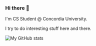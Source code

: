 ### Hi there 👋

<!--
**Tariq-B/Tariq-B** is a ✨ _special_ ✨ repository because its `README.md` (this file) appears on your GitHub profile.

Here are some ideas to get you started:

- 🔭 I’m currently working on ...
- 🌱 I’m currently learning ...
- 👯 I’m looking to collaborate on ...
- 🤔 I’m looking for help with ...
- 💬 Ask me about ...
- 📫 How to reach me: ...
- 😄 Pronouns: ...
- ⚡ Fun fact: ...
-->

I'm CS Student @ Concordia University.

I try to do interesting stuff here and there.

![My GitHub stats](https://github-readme-stats.vercel.app/api?username=Tariq-B&hide=contribs,prs)
